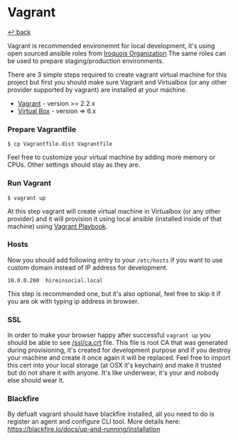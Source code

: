 # Vagrant 

[↩️ back](/README.md)

Vagrant is recommended environemnt for local development, it's using open sourced ansible roles from [Iroquois Organization](https://github.com/iroquoisorg)
The same roles can be used to prepare staging/production environments. 

There are 3 simple steps required to create vagrant virtual machine for this project but first you should make sure
Vagrant and Virtualbox (or any other provider supported by vagrant) are installed at your machine. 

* [Vagrant](https://www.vagrantup.com/downloads.html) - version >= 2.2.x
* [Virtual Box](https://www.virtualbox.org/wiki/Downloads) - version => 6.x

### Prepare Vagrantfile 

`$ cp Vagrantfile.dist Vagrantfile`

Feel free to customize your virtual machine by adding more memory or CPUs. Other settings should stay as they are. 

### Run Vagrant

`$ vagrant up`

At this step vagrant will create virtual machine in Virtualbox (or any other provider) and it will provision it using 
local ansible (installed inside of that machine) using [Vagrant Playbook](../ansible/vagrant/playbook.yml).   

### Hosts 

Now you should add following entry to your `/etc/hosts` if you want to use custom domain instead of IP address
for development. 

```
10.0.0.200  hireinsocial.local
```

This step is recommended one, but it's also optional, feel free to skip it if you are ok with typing ip address in browser.

### SSL

In order to make your browser happy after successful `vagrant up` you should be able to see [/ssl/ca.crt](/ssl/README.md) file. 
This file is root CA that was generated during provisioning, it's created for development purpose and if you
destroy your machine and create it once again it will be replaced. 
Feel free to import this cert into your local storage (at OSX it's keychain) and make it trusted but do not share it 
with anyone. It's like underwear, it's your and nobody else should wear it. 

### Blackfire

By defualt vagrant should have blackfire installed, all you need to do is register an agent and configure CLI tool.
More details here: https://blackfire.io/docs/up-and-running/installation